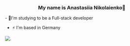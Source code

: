 ### <div align="center">My name is Anastasiia Nikolaienko🌝
</div>  
  
<div  display: flex;
        gab: 20px;>
- 🌱I'm studying to be a Full-stack developer  
   
- ⚡ I'm based in Germany

<div>
  <img src="https://github.com/user-attachments/assets/bd7f2855-5bd0-4a34-b473-5512062576ec" alt=".">
</div>
</div>
